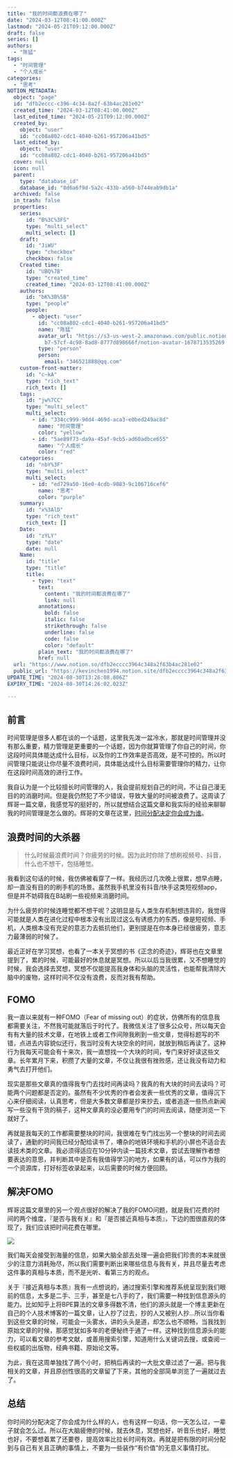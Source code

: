 ```yaml
---
title: "我的时间都浪费在哪了"
date: "2024-03-12T08:41:00.000Z"
lastmod: "2024-05-21T09:12:00.000Z"
draft: false
series: []
authors:
  - "陈猛"
tags:
  - "时间管理"
  - "个人成长"
categories:
  - "思考"
NOTION_METADATA:
  object: "page"
  id: "dfb2eccc-c396-4c34-8a2f-63b4ac281e02"
  created_time: "2024-03-12T08:41:00.000Z"
  last_edited_time: "2024-05-21T09:12:00.000Z"
  created_by:
    object: "user"
    id: "cc08a802-cdc1-4040-b261-957206a41bd5"
  last_edited_by:
    object: "user"
    id: "cc08a802-cdc1-4040-b261-957206a41bd5"
  cover: null
  icon: null
  parent:
    type: "database_id"
    database_id: "8d6a6f9d-5a2c-433b-a560-b744eab9db1a"
  archived: false
  in_trash: false
  properties:
    series:
      id: "B%3C%3FS"
      type: "multi_select"
      multi_select: []
    draft:
      id: "JiWU"
      type: "checkbox"
      checkbox: false
    Created time:
      id: "UBQ%7B"
      type: "created_time"
      created_time: "2024-03-12T08:41:00.000Z"
    authors:
      id: "bK%3B%5B"
      type: "people"
      people:
        - object: "user"
          id: "cc08a802-cdc1-4040-b261-957206a41bd5"
          name: "陈猛"
          avatar_url: "https://s3-us-west-2.amazonaws.com/public.notion-static.com/775523\
            b7-57cf-4c98-8ad8-8777d898666f/notion-avatar-1678713535269.png"
          type: "person"
          person:
            email: "346521888@qq.com"
    custom-front-matter:
      id: "c~kA"
      type: "rich_text"
      rich_text: []
    tags:
      id: "jw%7CC"
      type: "multi_select"
      multi_select:
        - id: "334cc999-9dd4-469d-aca3-e0bed249ac8d"
          name: "时间管理"
          color: "yellow"
        - id: "5ae89f73-da9a-45af-9cb5-ad60adbce655"
          name: "个人成长"
          color: "red"
    categories:
      id: "nbY%3F"
      type: "multi_select"
      multi_select:
        - id: "ed729a50-16e0-4cdb-9083-9c106716cef6"
          name: "思考"
          color: "purple"
    summary:
      id: "x%3AlD"
      type: "rich_text"
      rich_text: []
    Date:
      id: "zYLY"
      type: "date"
      date: null
    Name:
      id: "title"
      type: "title"
      title:
        - type: "text"
          text:
            content: "我的时间都浪费在哪了"
            link: null
          annotations:
            bold: false
            italic: false
            strikethrough: false
            underline: false
            code: false
            color: "default"
          plain_text: "我的时间都浪费在哪了"
          href: null
  url: "https://www.notion.so/dfb2ecccc3964c348a2f63b4ac281e02"
  public_url: "https://kevinchen1994.notion.site/dfb2ecccc3964c348a2f63b4ac281e02"
UPDATE_TIME: "2024-08-30T13:26:08.806Z"
EXPIRY_TIME: "2024-08-30T14:26:02.023Z"

---
```

<link rel="stylesheet" href="https://cdn.jsdelivr.net/npm/katex@0.16.2/dist/katex.min.css" integrity="sha384-bYdxxUwYipFNohQlHt0bjN/LCpueqWz13HufFEV1SUatKs1cm4L6fFgCi1jT643X" crossorigin="anonymous">


## 前言


时间管理是很多人都在谈的一个话题，这里我先泼一盆冷水，那就是时间管理并没有那么重要，精力管理是更重要的一个话题，因为你就算管理了你自己的时间，你这段时间具体能达成什么目标，以及你的工作效率是否高效，是不可控的。所以时间管理只能说让你尽量不浪费时间，具体能达成什么目标需要管理你的精力，让你在这段时间高效的进行工作。


我自认为是一个比较擅长时间管理的人，我会提前规划自己的时间，不让自己漫无目的的消磨时间。但是我仍然犯了不少错误，导致大量的时间被浪费了。这周读了辉哥一篇文章，我感觉写的挺好的，所以就想结合这篇文章和我实际的经验来聊聊我的时间管理是怎么做的。辉哥的文章在这里，[时间分配决定你会成为谁](时间分配决定你会成为谁)。


## 浪费时间的大杀器


> 什么时候最浪费时间？你疲劳的时候。因为此时你除了想刷视频号、抖音，什么也不想干，包括睡觉。


我看到这句话的时候，我仿佛被看穿了一样。我经历过几次晚上很累，想早点睡，却一直没有目的的刷手机的场景。虽然我手机里没有抖音/快手这类短视频app，但是并不妨碍我在B站刷一些视频来消磨时间。


为什么疲劳的时候连睡觉都不想干呢？这明显是与人类生存机制想违背的，我觉得可能就是人类在进化过程中根本没有出现过这么有诱惑力的东西，像是短视频、手机，人类根本没有充足的意志力去抵抗他们，更别提是在你本身已经很疲劳，意志力最薄弱的时候了。


最近正好在学习冥想，也看了一本关于冥想的书《正念的奇迹》，辉哥也在文章里提到了，累的时候，可能最好的休息就是冥想。所以以后当我很累，又不想睡觉的时候，我会选择去冥想，冥想不仅能提高我身体和头脑的灵活性，也能帮我清除大脑中的废物，这样时间不仅没有浪费，反而对我有帮助。


## FOMO


我一直以来就有一种FOMO（Fear of missing out）的症状，仿佛所有的信息我都需要关注，不然我可能就落后于时代了。我微信关注了很多公众号，所以每天会有有大量的技术文章，在地铁上或者工作间隙我刷到一些文章，觉得标题写的不错，点进去内容貌似还行，我当时没有大块空余的时间，就放到稍后再读了。这种行为我每天可能会有十来次，我一直想找一个大块的时间，专门来好好读这些文章。长年累月下来，积攒了大量的文章，不仅让我很有挫败感，还让我没有动力和勇气去打开他们。


现实是那些文章真的值得我专门去找时间再读吗？我真的有大块的时间去读吗？可能两个问题都是否定的。虽然有不少优秀的作者会发表一些优秀的文章，值得沉下心来仔细阅读，认真思考，但是大多数文章都是抄来抄去，或者追逐一些热点新闻写一些没有干货的稿子，这种文章真的没必要用专门的时间去阅读，随便浏览一下就好了。


再就是我每天的工作都需要整块的时间，我很难在专门找出另一个整块的时间去阅读了，通勤的时间我已经分配给读书了，嘈杂的地铁环境和手机的小屏也不适合去读技术类的文章。我必须得适应在10分钟内读一篇技术文章，尝试去理解作者想要表达的意思，并判断其中是否有我值得学习的地方，如果有的话，可以作为我的一个资源库，打好标签收录起来，以后需要的时候方便回顾。


## 解决FOMO


辉哥这篇文章里的另一个观点很好的解决了我的FOMO问题，就是我们花费的时间的两个维度，『是否与我有关』和『是否接近真相与本质』，下边的图很直观的体现了，我们应该把时间花费在哪里。


![](https://prod-files-secure.s3.us-west-2.amazonaws.com/d7dbc101-82ce-4f96-ae1a-879bd6c9f3a6/b79d541e-3d6c-4d47-845d-92e2a3238b07/Untitled.png?X-Amz-Algorithm=AWS4-HMAC-SHA256&X-Amz-Content-Sha256=UNSIGNED-PAYLOAD&X-Amz-Credential=AKIAT73L2G45HZZMZUHI%2F20240830%2Fus-west-2%2Fs3%2Faws4_request&X-Amz-Date=20240830T132602Z&X-Amz-Expires=3600&X-Amz-Signature=2c1a44171e7191d2e57a93574c499ef12c4ccd394020211a2ac8eb3fa06007ab&X-Amz-SignedHeaders=host&x-id=GetObject)


我们每天会接受到海量的信息，如果大脑全部去处理一遍会把我们珍贵的本来就很少的注意力消耗殆尽，所以我们需要判断出来哪些信息与我有关，并且尽量去考虑这件事的真相与本质，而不是光听、看第三方的观点。


关于『接近真相与本质』我有一点想说的，通过搜索引擎和推荐系统呈现到我们眼前的信息，太多是二手、三手，甚至是七八手的了，我们需要一种找到信息源头的能力。比如知乎上将BPE算法的文章多得数不清，他们的源头就是一个博主更新在自己的个人技术博客的一篇文章，让人抄了过去，抄的人又被别人抄…所以当你看到这些文章的时候，可能会一头雾水，讲的头头是道，却怎么也不顺畅，当我找到原始文章的时候，那感觉犹如多年的老便秘终于通了一样。这种找到信息源头的能力，可以看文章的参考文献，或善用搜索引擎，知道用什么关键词去搜，或查阅一些权威的出版物，经典书籍、原始论文等。


为此，我在这周单独找了两个小时，把稍后再读的一大批文章过滤了一遍。把与我相关的文章，并且原创性很高的文章留了下来，其他的全部简单浏览了一遍就过去了。


## 总结


你时间的分配决定了你会成为什么样的人，也有这样一句话，你一天怎么过，一辈子就会怎么过。所以在大脑疲倦的时候，就去休息，冥想也好，听音乐也好，睡觉也好，不要想着累了还要卷，提高效率比拉长时间有效。再就是把有限的时间分配到与自己有关且正确的事情上，不要为一些装作“有价值”的无意义事情打扰。

